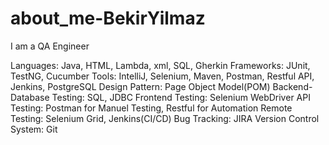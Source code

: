 # about_me-BekirYilmaz
I am a QA Engineer  

 Languages: Java, HTML, Lambda, xml, SQL, Gherkin
 Frameworks: JUnit, TestNG, Cucumber
 Tools: IntelliJ, Selenium, Maven, Postman, Restful API, Jenkins, PostgreSQL
 Design Pattern: Page Object Model(POM)
 Backend-Database Testing: SQL, JDBC
 Frontend Testing: Selenium WebDriver
 API Testing: Postman for Manuel Testing, Restful for Automation
 Remote Testing: Selenium Grid, Jenkins(CI/CD)
 Bug Tracking: JIRA
 Version Control System: Git
